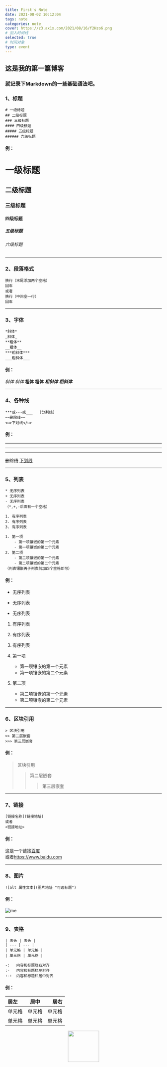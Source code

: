 ```yaml
---
title: First's Note
date: 2021-08-02 10:12:04
tags: note
categories: note
cover: https://z3.ax1x.com/2021/08/16/f2Hzo6.png
# 加入时间线
selected: true
# 时间对象
type: event
---
```


## 这是我的第一篇博客
### 就记录下Markdown的一些基础语法吧。

<!-- more -->

### 1、标题
```
# 一级标题
## 二级标题
### 三级标题
#### 四级标题
##### 五级标题
###### 六级标题
```
#### 例：
# 一级标题
## 二级标题
### 三级标题
#### 四级标题
##### 五级标题
###### 六级标题

***

### 2、段落格式
```
换行（末尾添加两个空格）
回车  
或者  
换行（中间空一行）
回车
```

***

### 3、字体
```
*斜体*
_斜体_
**粗体**
__粗体__
***粗斜体***
___粗斜体___
```
#### 例：
*斜体*
_斜体_
**粗体**
__粗体__
***粗斜体***
___粗斜体___

***

### 4、各种线
``` 
***或---或___   (分割线)
~~删除线~~
<u>下划线</u>
```
#### 例：
***
---
___
~~删除线~~
<u>下划线</u>

***

### 5、列表
```
* 无序列表
+ 无序列表
- 无序列表
（*,+,-后面有一个空格）

1. 有序列表
2. 有序列表
3. 有序列表

1. 第一项
    - 第一项镶嵌的第一个元素
	- 第一项镶嵌的第二个元素
2. 第二项
    - 第二项镶嵌的第一个元素
	- 第二项镶嵌的第二个元素
（列表镶嵌再子列表前加四个空格即可）
```
#### 例：
* 无序列表
+ 无序列表
- 无序列表

1. 有序列表
2. 有序列表
3. 有序列表

4. 第一项
    - 第一项镶嵌的第一个元素
	- 第一项镶嵌的第二个元素
5. 第二项
    - 第二项镶嵌的第一个元素
	- 第二项镶嵌的第二个元素 

***

### 6、区块引用
```
> 区块引用
>> 第二层嵌套
>>> 第三层嵌套
```
#### 例：
> 区块引用
>> 第二层嵌套
>>> 第三层嵌套

***

### 7、链接
```
[链接名称](链接地址)
或者
<链接地址>
```
#### 例：
这是一个链接[百度](https://www.baidu.com)  
或者<https://www.baidu.com>

***

### 8、图片
```
![alt 属性文本](图片地址 "可选标题")
```
#### 例：
![me](https://z3.ax1x.com/2021/08/16/f2Hxdx.jpg "me")
<!-- [![f2Hxdx.jpg](https://z3.ax1x.com/2021/08/16/f2Hxdx.jpg)](https://imgtu.com/i/f2Hxdx) -->

***

### 9、表格
```
| 表头 | 表头 |
| --- | --- |
| 单元格 | 单元格 |
| 单元格 | 单元格 |

-:   内容和标题烂右对齐
:-   内容和标题栏左对齐
:-:  内容和标题栏居中对齐
```
#### 例：
| 居左 | 居中 | 居右 |
| :--- | :--: | --: |
| 单元格 | 单元格 | 单元格 |
| 单元格 | 单元格 | 单元格 |
<center>
	<img src="https://z3.ax1x.com/2021/08/16/f2Hzo6.png" width="100" height="100">
</center>